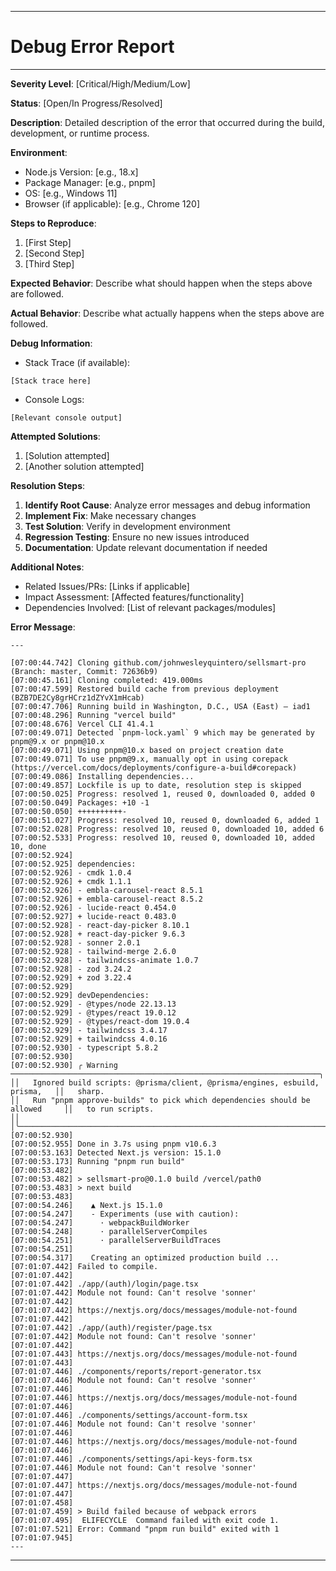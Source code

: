 *******
# Debug Error Report
******
**Severity Level**: [Critical/High/Medium/Low]

**Status**: [Open/In Progress/Resolved]

**Description**: Detailed description of the error that occurred during the build, development, or runtime process.

**Environment**:
- Node.js Version: [e.g., 18.x]
- Package Manager: [e.g., pnpm]
- OS: [e.g., Windows 11]
- Browser (if applicable): [e.g., Chrome 120]

**Steps to Reproduce**:
1. [First Step]
2. [Second Step]
3. [Third Step]

**Expected Behavior**:
Describe what should happen when the steps above are followed.

**Actual Behavior**:
Describe what actually happens when the steps above are followed.

**Debug Information**:
- Stack Trace (if available):
```
[Stack trace here]
```
- Console Logs:
```
[Relevant console output]
```

**Attempted Solutions**:
1. [Solution attempted]
2. [Another solution attempted]

**Resolution Steps**:
1. **Identify Root Cause**: Analyze error messages and debug information
2. **Implement Fix**: Make necessary changes
3. **Test Solution**: Verify in development environment
4. **Regression Testing**: Ensure no new issues introduced
5. **Documentation**: Update relevant documentation if needed

**Additional Notes**:
- Related Issues/PRs: [Links if applicable]
- Impact Assessment: [Affected features/functionality]
- Dependencies Involved: [List of relevant packages/modules]

**Error Message**:
```
---

[07:00:44.742] Cloning github.com/johnwesleyquintero/sellsmart-pro (Branch: master, Commit: 72636b9)
[07:00:45.161] Cloning completed: 419.000ms
[07:00:47.599] Restored build cache from previous deployment (BZB7DE2Cy8grHCrz1dZYvX1mHcab)
[07:00:47.706] Running build in Washington, D.C., USA (East) – iad1
[07:00:48.296] Running "vercel build"
[07:00:48.676] Vercel CLI 41.4.1
[07:00:49.071] Detected `pnpm-lock.yaml` 9 which may be generated by pnpm@9.x or pnpm@10.x
[07:00:49.071] Using pnpm@10.x based on project creation date
[07:00:49.071] To use pnpm@9.x, manually opt in using corepack (https://vercel.com/docs/deployments/configure-a-build#corepack)
[07:00:49.086] Installing dependencies...
[07:00:49.857] Lockfile is up to date, resolution step is skipped
[07:00:50.025] Progress: resolved 1, reused 0, downloaded 0, added 0
[07:00:50.049] Packages: +10 -1
[07:00:50.050] ++++++++++-
[07:00:51.027] Progress: resolved 10, reused 0, downloaded 6, added 1
[07:00:52.028] Progress: resolved 10, reused 0, downloaded 10, added 6
[07:00:52.533] Progress: resolved 10, reused 0, downloaded 10, added 10, done
[07:00:52.924] 
[07:00:52.925] dependencies:
[07:00:52.926] - cmdk 1.0.4
[07:00:52.926] + cmdk 1.1.1
[07:00:52.926] - embla-carousel-react 8.5.1
[07:00:52.926] + embla-carousel-react 8.5.2
[07:00:52.926] - lucide-react 0.454.0
[07:00:52.927] + lucide-react 0.483.0
[07:00:52.928] - react-day-picker 8.10.1
[07:00:52.928] + react-day-picker 9.6.3
[07:00:52.928] - sonner 2.0.1
[07:00:52.928] - tailwind-merge 2.6.0
[07:00:52.928] - tailwindcss-animate 1.0.7
[07:00:52.928] - zod 3.24.2
[07:00:52.929] + zod 3.22.4
[07:00:52.929] 
[07:00:52.929] devDependencies:
[07:00:52.929] - @types/node 22.13.13
[07:00:52.929] - @types/react 19.0.12
[07:00:52.929] - @types/react-dom 19.0.4
[07:00:52.929] - tailwindcss 3.4.17
[07:00:52.929] + tailwindcss 4.0.16
[07:00:52.930] - typescript 5.8.2
[07:00:52.930] 
[07:00:52.930] ╭ Warning ─────────────────────────────────────────────────────────────────────╮│                                                                              ││   Ignored build scripts: @prisma/client, @prisma/engines, esbuild, prisma,   ││   sharp.                                                                     ││   Run "pnpm approve-builds" to pick which dependencies should be allowed     ││   to run scripts.                                                            ││                                                                              │╰──────────────────────────────────────────────────────────────────────────────╯
[07:00:52.930] 
[07:00:52.955] Done in 3.7s using pnpm v10.6.3
[07:00:53.163] Detected Next.js version: 15.1.0
[07:00:53.173] Running "pnpm run build"
[07:00:53.482] 
[07:00:53.482] > sellsmart-pro@0.1.0 build /vercel/path0
[07:00:53.483] > next build
[07:00:53.483] 
[07:00:54.246]    ▲ Next.js 15.1.0
[07:00:54.247]    - Experiments (use with caution):
[07:00:54.247]      · webpackBuildWorker
[07:00:54.248]      · parallelServerCompiles
[07:00:54.251]      · parallelServerBuildTraces
[07:00:54.251] 
[07:00:54.317]    Creating an optimized production build ...
[07:01:07.442] Failed to compile.
[07:01:07.442] 
[07:01:07.442] ./app/(auth)/login/page.tsx
[07:01:07.442] Module not found: Can't resolve 'sonner'
[07:01:07.442] 
[07:01:07.442] https://nextjs.org/docs/messages/module-not-found
[07:01:07.442] 
[07:01:07.442] ./app/(auth)/register/page.tsx
[07:01:07.442] Module not found: Can't resolve 'sonner'
[07:01:07.442] 
[07:01:07.443] https://nextjs.org/docs/messages/module-not-found
[07:01:07.443] 
[07:01:07.446] ./components/reports/report-generator.tsx
[07:01:07.446] Module not found: Can't resolve 'sonner'
[07:01:07.446] 
[07:01:07.446] https://nextjs.org/docs/messages/module-not-found
[07:01:07.446] 
[07:01:07.446] ./components/settings/account-form.tsx
[07:01:07.446] Module not found: Can't resolve 'sonner'
[07:01:07.446] 
[07:01:07.446] https://nextjs.org/docs/messages/module-not-found
[07:01:07.446] 
[07:01:07.446] ./components/settings/api-keys-form.tsx
[07:01:07.446] Module not found: Can't resolve 'sonner'
[07:01:07.447] 
[07:01:07.447] https://nextjs.org/docs/messages/module-not-found
[07:01:07.447] 
[07:01:07.458] 
[07:01:07.459] > Build failed because of webpack errors
[07:01:07.495]  ELIFECYCLE  Command failed with exit code 1.
[07:01:07.521] Error: Command "pnpm run build" exited with 1
[07:01:07.945] 
---
```

******